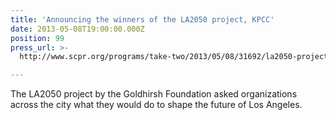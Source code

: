 ```yaml
---
title: 'Announcing the winners of the LA2050 project, KPCC'
date: 2013-05-08T19:00:00.000Z
position: 99
press_url: >-
  http://www.scpr.org/programs/take-two/2013/05/08/31692/la2050-project-announces-their-winners/

---
```




The LA2050 project by the Goldhirsh Foundation asked organizations across the city what they would do to shape the future of Los Angeles.

